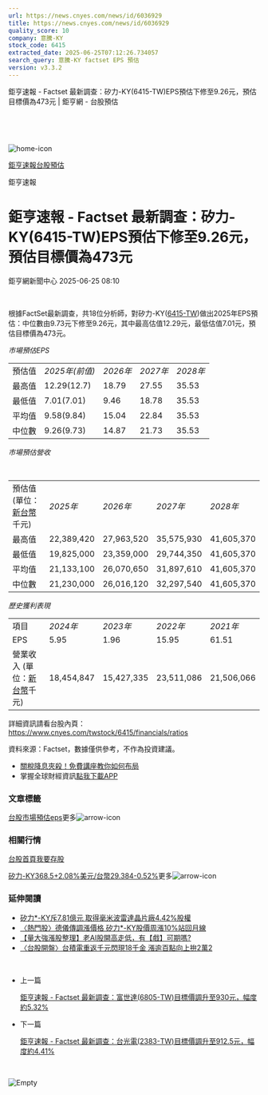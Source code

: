 ```yaml
---
url: https://news.cnyes.com/news/id/6036929
title: https://news.cnyes.com/news/id/6036929
quality_score: 10
company: 意騰-KY
stock_code: 6415
extracted_date: 2025-06-25T07:12:26.734057
search_query: 意騰-KY factset EPS 預估
version: v3.3.2
---
```


鉅亨速報 - Factset 最新調查：矽力-KY(6415-TW)EPS預估下修至9.26元，預估目標價為473元 | 鉅亨網 - 台股預估

‌

‌

![home-icon](/assets/icons/breadCrumb/symbol-icon-home.svg)

[鉅亨速報](/news/cat/anue_live)[台股預估](/news/cat/tw_forecast)

鉅亨速報

# 鉅亨速報 - Factset 最新調查：矽力-KY(6415-TW)EPS預估下修至9.26元，預估目標價為473元

鉅亨網新聞中心 2025-06-25 08:10

‌

根據FactSet最新調查，共18位分析師，對矽力-KY([6415-TW](https://www.cnyes.com/twstock/6415))做出2025年EPS預估：中位數由9.73元下修至9.26元，其中最高估值12.29元，最低估值7.01元，預估目標價為473元。

*市場預估EPS*

|  |  |  |  |  |
| --- | --- | --- | --- | --- |
| 預估值 | *2025年(前值)* | *2026年* | *2027年* | *2028年* |
| 最高值 | 12.29(12.7) | 18.79 | 27.55 | 35.53 |
| 最低值 | 7.01(7.01) | 9.46 | 18.78 | 35.53 |
| 平均值 | 9.58(9.84) | 15.04 | 22.84 | 35.53 |
| 中位數 | 9.26(9.73) | 14.87 | 21.73 | 35.53 |

*市場預估營收*

‌

|  |  |  |  |  |
| --- | --- | --- | --- | --- |
| 預估值 (單位：[新台幣](https://invest.cnyes.com/forex/detail/usdtwd)千元) | *2025年* | *2026年* | *2027年* | *2028年* |
| 最高值 | 22,389,420 | 27,963,520 | 35,575,930 | 41,605,370 |
| 最低值 | 19,825,000 | 23,359,000 | 29,744,350 | 41,605,370 |
| 平均值 | 21,133,100 | 26,070,650 | 31,897,610 | 41,605,370 |
| 中位數 | 21,230,000 | 26,016,120 | 32,297,540 | 41,605,370 |

*歷史獲利表現*

|  |  |  |  |  |
| --- | --- | --- | --- | --- |
| 項目 | *2024年* | *2023年* | *2022年* | *2021年* |
| EPS | 5.95 | 1.96 | 15.95 | 61.51 |
| 營業收入 (單位：[新台幣](https://invest.cnyes.com/forex/detail/usdtwd)千元) | 18,454,847 | 15,427,335 | 23,511,086 | 21,506,066 |

詳細資訊請看台股內頁：  
<https://www.cnyes.com/twstock/6415/financials/ratios>

資料來源：Factset，數據僅供參考，不作為投資建議。

* [關稅降息夾殺！免費講座教你如何布局](https://www.rsc.com.tw/Cnyes_RSC/SeminarBooking2025InvestmentOutlook.aspx?utm_source=anue&utm_medium=usstocks_end)
* 掌握全球財經資訊[點我下載APP](http://www.cnyes.com/app/?utm_source=mweb&utm_medium=HamMenuBanner&utm_campaign=fixed&utm_content=entr)

### 文章標籤

[台股](https://news.cnyes.com/tag/台股 "台股")[市場預估](https://news.cnyes.com/tag/市場預估 "市場預估")[eps](https://news.cnyes.com/tag/eps "eps")更多![arrow-icon](/assets/icons/arrows/arrow-down.svg)

### 相關行情

[台股首頁](https://www.cnyes.com/twstock)[我要存股](https://supr.link/8OHaU)

[矽力-KY368.5+2.08%](https://www.cnyes.com/twstock/6415)[美元/台幣29.384-0.52%](https://invest.cnyes.com/forex/detail/USDTWD)更多![arrow-icon](/assets/icons/arrows/arrow-down.svg)

### 延伸閱讀

* [矽力\*-KY斥7.81億元 取得毫米波雷達晶片廠4.42%股權](/news/id/6031735)
* [〈熱門股〉德儀傳調漲價格 矽力\*-KY股價周漲10%站回月線](/news/id/6011560)
* [【量大強漲股整理】老AI股開高走低，有【戲】可期嗎?](/news/id/6008746)
* [〈台股開盤〉台積電重返千元閃現18千金 漲逾百點向上拚2萬2](/news/id/6007744)

‌

* 上一篇

  [鉅亨速報 - Factset 最新調查：富世達(6805-TW)目標價調升至930元，幅度約5.32%](/news/id/6037441)
* 下一篇

  [鉅亨速報 - Factset 最新調查：台光電(2383-TW)目標價調升至912.5元，幅度約4.41%](/news/id/6034035)

‌

![Empty](/assets/icons/skeleton/empty-image.svg)

‌